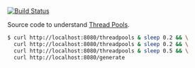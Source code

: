 [![Build Status](https://travis-ci.org/seblm/djspiewak-thread-pools.svg?branch=master)](https://travis-ci.org/seblm/djspiewak-thread-pools)

Source code to understand [Thread Pools](https://gist.github.com/djspiewak/46b543800958cf61af6efa8e072bfd5c).

```bash
$ curl http://localhost:8080/threadpools & sleep 0.2 && \
  curl http://localhost:8080/threadpools & sleep 0.2 && \
  curl http://localhost:8080/threadpools & sleep 0.5 && \
  curl http://localhost:8080/generate
```
